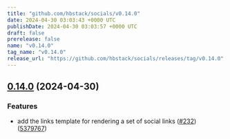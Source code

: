 ```yaml
---
title: "github.com/hbstack/socials/v0.14.0"
date: 2024-04-30 03:03:43 +0000 UTC
publishDate: 2024-04-30 03:03:57 +0000 UTC
draft: false
prerelease: false
name: "v0.14.0"
tag_name: "v0.14.0"
release_url: "https://github.com/hbstack/socials/releases/tag/v0.14.0"
---
```


## [0.14.0](https://github.com/hbstack/socials/compare/v0.13.0...v0.14.0) (2024-04-30)


### Features

* add the links template for rendering a set of social links ([#232](https://github.com/hbstack/socials/issues/232)) ([5379767](https://github.com/hbstack/socials/commit/5379767e7a04568b1a00d2c54b8868918c7c8ab4))
